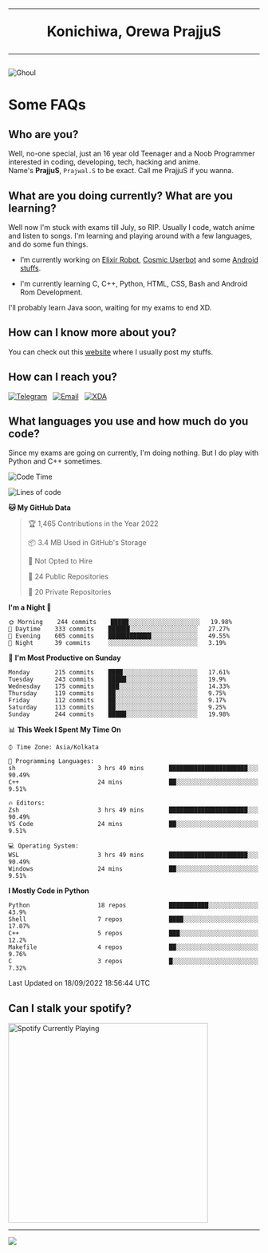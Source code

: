 <h1 align="center"><hr>Konichiwa, Orewa PrajjuS<hr></h1>


<img src="https://telegra.ph/file/6041d22c64479ee5ff802.jpg" alt="Ghoul"/>


<h1>Some FAQs</h1>


<h2>Who are you?</h2>

Well, no-one special, just an 16 year old Teenager and a Noob Programmer interested in coding, developing, tech, hacking and anime.
<br>
Name's <b>PrajjuS</b>, <code>Prajwal.S</code> to be exact. Call me PrajjuS if you wanna.


<h2>What are you doing currently? What are you learning?</h2>

Well now I'm stuck with exams till July, so RIP. Usually I code, watch anime and listen to songs. I'm learning and playing around with a few languages, and do some fun things.

- I’m currently working on <a href="https://t.me/projectelixir_bot">Elixir Robot</a>, <a href="https://github.com/SkyLab-Devs/CosmicUserbot">Cosmic Userbot</a> and some <a href="https://github.com/PrajjuS/device_xiaomi_vince">Android stuffs</a>.

- I'm currently learning C, C++, Python, HTML, CSS, Bash and Android Rom Development.

I'll probably learn Java soon, waiting for my exams to end XD.


<h2>How can I know more about you?</h2>

You can check out this <a href="https://prajjus.tk">website</a> where I usually post my stuffs.


<h2>How can I reach you?</h2>

<a href="https://t.me/PrajjuS"><img src="https://img.shields.io/badge/PrajjuS-2CA5E0?style=flat-square&logo=telegram&logoColor=white" alt="Telegram"/></a>&nbsp;&nbsp;&nbsp;<a href="theprajjus@gmail.com"><img src="https://img.shields.io/badge/theprajjus@gmail.com-D14836?style=flat-square&logo=gmail&logoColor=white" alt="Email"/></a>&nbsp;&nbsp;&nbsp;<a href="https://forum.xda-developers.com/m/prajjus.10388799/"><img src="https://img.shields.io/badge/PrajjuS-F59714?style=flat-square&logo=xda-developers&logoColor=white" alt="XDA"/></a>


<h2>What languages you use and how much do you code?</h2>

Since my exams are going on currently, I'm doing nothing. But I do play with Python and C++ sometimes.

<!--START_SECTION:waka-->
![Code Time](http://img.shields.io/badge/Code%20Time-135%20hrs%2011%20mins-blue)

![Lines of code](https://img.shields.io/badge/From%20Hello%20World%20I%27ve%20Written-26%20Thousand%20lines%20of%20code-blue)

**🐱 My GitHub Data** 

> 🏆 1,465 Contributions in the Year 2022
 > 
> 📦 3.4 MB Used in GitHub's Storage 
 > 
> 🚫 Not Opted to Hire
 > 
> 📜 24 Public Repositories 
 > 
> 🔑 20 Private Repositories  
 > 
**I'm a Night 🦉** 

```text
🌞 Morning    244 commits    █████░░░░░░░░░░░░░░░░░░░░   19.98% 
🌆 Daytime    333 commits    ██████░░░░░░░░░░░░░░░░░░░   27.27% 
🌃 Evening    605 commits    ████████████░░░░░░░░░░░░░   49.55% 
🌙 Night      39 commits     ░░░░░░░░░░░░░░░░░░░░░░░░░   3.19%

```
📅 **I'm Most Productive on Sunday** 

```text
Monday       215 commits    ████░░░░░░░░░░░░░░░░░░░░░   17.61% 
Tuesday      243 commits    █████░░░░░░░░░░░░░░░░░░░░   19.9% 
Wednesday    175 commits    ███░░░░░░░░░░░░░░░░░░░░░░   14.33% 
Thursday     119 commits    ██░░░░░░░░░░░░░░░░░░░░░░░   9.75% 
Friday       112 commits    ██░░░░░░░░░░░░░░░░░░░░░░░   9.17% 
Saturday     113 commits    ██░░░░░░░░░░░░░░░░░░░░░░░   9.25% 
Sunday       244 commits    █████░░░░░░░░░░░░░░░░░░░░   19.98%

```


📊 **This Week I Spent My Time On** 

```text
⌚︎ Time Zone: Asia/Kolkata

💬 Programming Languages: 
sh                       3 hrs 49 mins       ██████████████████████░░░   90.49% 
C++                      24 mins             ██░░░░░░░░░░░░░░░░░░░░░░░   9.51%

🔥 Editors: 
Zsh                      3 hrs 49 mins       ██████████████████████░░░   90.49% 
VS Code                  24 mins             ██░░░░░░░░░░░░░░░░░░░░░░░   9.51%

💻 Operating System: 
WSL                      3 hrs 49 mins       ██████████████████████░░░   90.49% 
Windows                  24 mins             ██░░░░░░░░░░░░░░░░░░░░░░░   9.51%

```

**I Mostly Code in Python** 

```text
Python                   18 repos            ███████████░░░░░░░░░░░░░░   43.9% 
Shell                    7 repos             ████░░░░░░░░░░░░░░░░░░░░░   17.07% 
C++                      5 repos             ███░░░░░░░░░░░░░░░░░░░░░░   12.2% 
Makefile                 4 repos             ██░░░░░░░░░░░░░░░░░░░░░░░   9.76% 
C                        3 repos             █░░░░░░░░░░░░░░░░░░░░░░░░   7.32%

```



 Last Updated on 18/09/2022 18:56:44 UTC
<!--END_SECTION:waka-->


<h2>Can I stalk your spotify?</h2>

<a href="https://open.spotify.com/user/cotgk31v4nhw20gs5adb29jq5"><img src="https://spotify-readme-prajjus.vercel.app/api?theme=dark&rainbow=true" alt="Spotify Currently Playing" width="400px"/></a>


<hr>


<img src="https://komarev.com/ghpvc/?username=prajjus&label=Profile%20Views&color=000000&style=flat">
